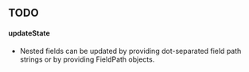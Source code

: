 TODO
-------

#### updateState
* Nested fields can be updated by providing dot-separated field path strings or by providing FieldPath objects.